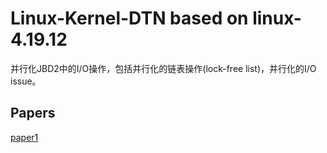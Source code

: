 # Linux-Kernel-DTN based on linux-4.19.12

并行化JBD2中的I/O操作，包括并行化的链表操作(lock-free list)，并行化的I/O issue。

## Papers

[paper1](Papers/fast18-son.pdf)

